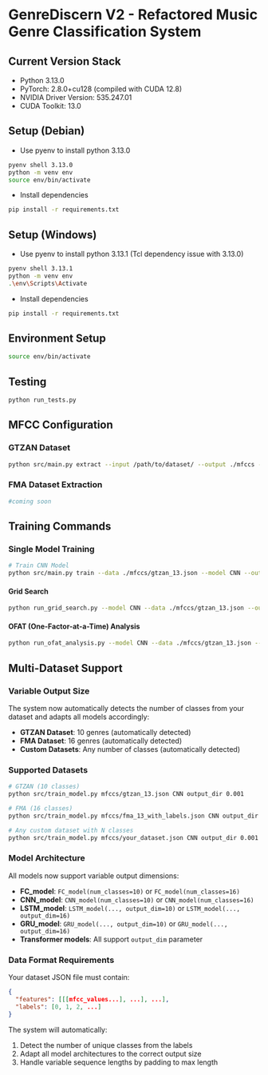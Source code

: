 # GenreDiscern V2 - Refactored Music Genre Classification System

## Current Version Stack
- Python 3.13.0
- PyTorch: 2.8.0+cu128 (compiled with CUDA 12.8)
- NVIDIA Driver Version: 535.247.01
- CUDA Toolkit: 13.0

## Setup (Debian)

- Use pyenv to install python 3.13.0
```bash
pyenv shell 3.13.0
python -m venv env
source env/bin/activate
```

- Install dependencies
```bash
pip install -r requirements.txt
```

## Setup (Windows)

- Use pyenv to install python 3.13.1 (Tcl dependency issue with 3.13.0)
```bash
pyenv shell 3.13.1
python -m venv env
.\env\Scripts\Activate
```

- Install dependencies
```bash
pip install -r requirements.txt
```

## Environment Setup

```bash
source env/bin/activate
```

## Testing

```bash
python run_tests.py
```

## MFCC Configuration

### GTZAN Dataset
```bash
python src/main.py extract --input /path/to/dataset/ --output ./mfccs --name gtzan_13 --n-mfcc 13
```

### FMA Dataset Extraction
```bash
#coming soon
```

## Training Commands

### Single Model Training
```bash
# Train CNN Model
python src/main.py train --data ./mfccs/gtzan_13.json --model CNN --output ./output/cnn_model
```

#### Grid Search
```bash
python run_grid_search.py --model CNN --data ./mfccs/gtzan_13.json --output ./output/CNN_run --params ./src/training/cnn_params.json
```

#### OFAT (One-Factor-at-a-Time) Analysis
```bash
python run_ofat_analysis.py --model CNN --data ./mfccs/gtzan_13.json --output ./output/ofat_analysis
```

## Multi-Dataset Support

### Variable Output Size
The system now automatically detects the number of classes from your dataset and adapts all models accordingly:

- **GTZAN Dataset**: 10 genres (automatically detected)
- **FMA Dataset**: 16 genres (automatically detected)
- **Custom Datasets**: Any number of classes (automatically detected)

### Supported Datasets
```bash
# GTZAN (10 classes)
python src/train_model.py mfccs/gtzan_13.json CNN output_dir 0.001

# FMA (16 classes) 
python src/train_model.py mfccs/fma_13_with_labels.json CNN output_dir 0.001

# Any custom dataset with N classes
python src/train_model.py mfccs/your_dataset.json CNN output_dir 0.001
```

### Model Architecture
All models now support variable output dimensions:
- **FC_model**: `FC_model(num_classes=10)` or `FC_model(num_classes=16)`
- **CNN_model**: `CNN_model(num_classes=10)` or `CNN_model(num_classes=16)`
- **LSTM_model**: `LSTM_model(..., output_dim=10)` or `LSTM_model(..., output_dim=16)`
- **GRU_model**: `GRU_model(..., output_dim=10)` or `GRU_model(..., output_dim=16)`
- **Transformer models**: All support `output_dim` parameter

### Data Format Requirements
Your dataset JSON file must contain:
```json
{
  "features": [[[mfcc_values...], ...], ...],
  "labels": [0, 1, 2, ...]
}
```

The system will automatically:
1. Detect the number of unique classes from the labels
2. Adapt all model architectures to the correct output size
3. Handle variable sequence lengths by padding to max length